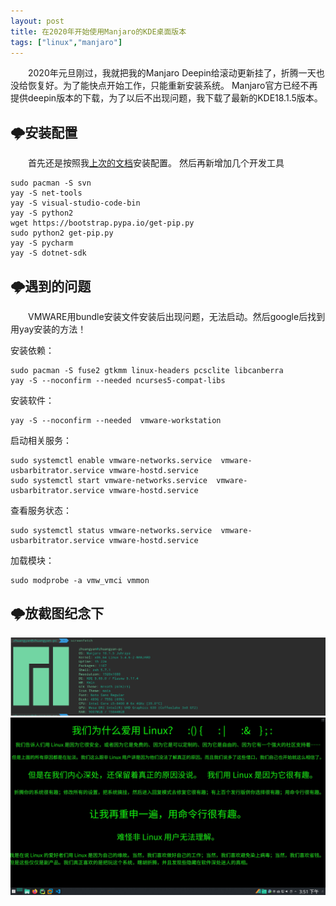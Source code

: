 ```yaml
---
layout: post
title: 在2020年开始使用Manjaro的KDE桌面版本
tags: ["linux","manjaro"]
---
```



&emsp;&emsp;2020年元旦刚过，我就把我的Manjaro Deepin给滚动更新挂了，折腾一天也没给恢复好。为了能快点开始工作，只能重新安装系统。
Manjaro官方已经不再提供deepin版本的下载，为了以后不出现问题，我下载了最新的KDE18.1.5版本。

## 🌩️安装配置

&emsp;&emsp;首先还是按照我<a href="https://zhuanlan.zhihu.com/p/70116302" target="_blank">上次的文档</a>安装配置。
然后再新增加几个开发工具
~~~
sudo pacman -S svn
yay -S net-tools
yay -S visual-studio-code-bin
yay -S python2
wget https://bootstrap.pypa.io/get-pip.py 
sudo python2 get-pip.py
yay -S pycharm
yay -S dotnet-sdk
~~~

## 🌩️遇到的问题

&emsp;&emsp;VMWARE用bundle安装文件安装后出现问题，无法启动。然后google后找到用yay安装的方法！

安装依赖：
~~~
sudo pacman -S fuse2 gtkmm linux-headers pcsclite libcanberra 
yay -S --noconfirm --needed ncurses5-compat-libs
~~~
安装软件：
~~~
yay -S --noconfirm --needed  vmware-workstation
~~~
启动相关服务：
~~~
sudo systemctl enable vmware-networks.service  vmware-usbarbitrator.service vmware-hostd.service
sudo systemctl start vmware-networks.service  vmware-usbarbitrator.service vmware-hostd.service
~~~
查看服务状态：
~~~
sudo systemctl status vmware-networks.service  vmware-usbarbitrator.service vmware-hostd.service
~~~
加载模块：
~~~
sudo modprobe -a vmw_vmci vmmon
~~~

## 🌩️放截图纪念下

<img src="/static/img/2020/mkde01.png" width = "800px" title="系统信息"/>
<img src="/static/img/2020/mkde02.png" width = "800px" title="桌面"/>

